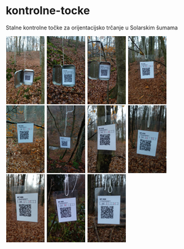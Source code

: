 # kontrolne-tocke
Stalne kontrolne točke za orijentacijsko trčanje u Solarskim šumama

<img src="images/KT11.jpg" width="100px" hspace="1em" />
<img src="images/KT12.jpg" width="100px" hspace="1em" />
<img src="images/KT14.jpg" width="100px" hspace="1em" />
<img src="images/KT15.jpg" width="100px" hspace="1em" />
<img src="images/KT16.jpg" width="100px" hspace="1em" />
<img src="images/KT17.jpg" width="100px" hspace="1em" />
<img src="images/KT18.jpg" width="100px" hspace="1em" />
<img src="images/KT19.jpg" width="100px" hspace="1em" />
<img src="images/KT20.jpg" width="100px" hspace="1em" />
<img src="images/KT21.jpg" width="100px" hspace="1em" />
<img src="images/KT22.jpg" width="100px" hspace="1em" />
